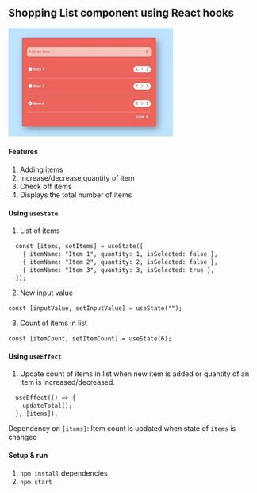 ## Shopping List component using React hooks

![Shopping List with React](/public/screenshot.JPG "Shopping List")

####  Features
1. Adding items
2. Increase/decrease quantity of item
3. Check off items
4. Displays the total number of items

#### Using `useState`
1. List of items
```
  const [items, setItems] = useState([
    { itemName: "Item 1", quantity: 1, isSelected: false },
    { itemName: "Item 2", quantity: 2, isSelected: false },
    { itemName: "Item 3", quantity: 3, isSelected: true },
  ]);
```
2. New input value
```
const [inputValue, setInputValue] = useState("");
```
3. Count of items in list
```
const [itemCount, setItemCount] = useState(6);
```

#### Using `useEffect`
1. Update count of items in list when new item is added or quantity of an item is increased/decreased.
```
  useEffect(() => {
	updateTotal();
  }, [items]);
```
Dependency on `[items]`: Item count is updated when state of `items` is changed

#### Setup & run 
1. `npm install` dependencies
2. `npm start` 
